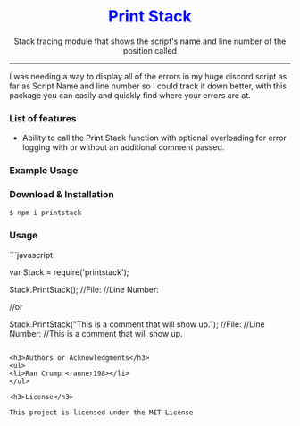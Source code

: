 <h1 style="color: blue;" align="center">Print Stack</h1>

<p align="center"> Stack tracing module that shows the script's name and line number of the position called </p>

<hr/>

<p>  I was needing a way to display all of the errors in my huge discord script as far as Script Name and line number so I could track it down better, with this package you can easily and quickly find where your errors are at. </p>

<h3> List of features </h3>

<ul>
<li>Ability to call the Print Stack function with optional overloading for error logging with or without an additional comment passed.</li>
</ul>

<h3> Example Usage </h3>


<h3> Download & Installation </h3>

```shell
$ npm i printstack
```
<h3>Usage</h3>
```javascript

var Stack = require('printstack');

Stack.PrintStack();
//File: <The File Name>
//Line Number: <Line Number>

//or

Stack.PrintStack("This is a comment that will show up.");
//File: <The File Name>
//Line Number: <Line Number>
//This is a comment that will show up.
```

<h3>Authors or Acknowledgments</h3>
<ul>
<li>Ran Crump <ranner198></li>
</ul>

<h3>License</h3>

This project is licensed under the MIT License

